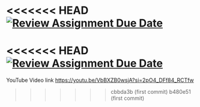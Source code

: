 <<<<<<< HEAD
[![Review Assignment Due Date](https://classroom.github.com/assets/deadline-readme-button-22041afd0340ce965d47ae6ef1cefeee28c7c493a6346c4f15d667ab976d596c.svg)](https://classroom.github.com/a/2xEWLklS)
=======
<<<<<<< HEAD
[![Review Assignment Due Date](https://classroom.github.com/assets/deadline-readme-button-22041afd0340ce965d47ae6ef1cefeee28c7c493a6346c4f15d667ab976d596c.svg)](https://classroom.github.com/a/2xEWLklS)
=======
YouTube Video link
https://youtu.be/VbBXZB0wsjA?si=2pO4_DFf84_RCTfw
>>>>>>> cbbda3b (first commit)
>>>>>>> b480e51 (first commit)
